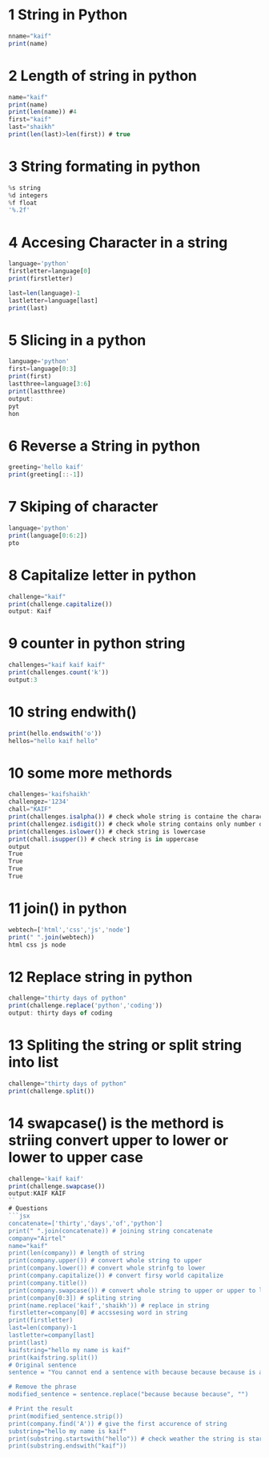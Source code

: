 # 1 String in Python 
```jsx
nname="kaif"
print(name)
```
# 2 Length of string in python 
```jsx
name="kaif"
print(name)
print(len(name)) #4
first="kaif"
last="shaikh"
print(len(last)>len(first)) # true
```
# 3 String formating in python
```jsx
%s string
%d integers
%f float
'%.2f'

```
# 4 Accesing Character in a string
```jsx
language='python'
firstletter=language[0]
print(firstletter)

last=len(language)-1
lastletter=language[last]
print(last)
```
# 5 Slicing in a python
```jsx
language='python'
first=language[0:3]
print(first)
lastthree=language[3:6]
print(lastthree)
output:
pyt
hon
```
# 6 Reverse a String in python
```jsx
greeting='hello kaif'
print(greeting[::-1])
```
# 7 Skiping of character
```jsx
language='python'
print(language[0:6:2])
pto
```
# 8 Capitalize letter in python
```jsx
challenge="kaif"
print(challenge.capitalize())
output: Kaif
```
# 9 counter in python string
```jsx
challenges="kaif kaif kaif"
print(challenges.count('k'))
output:3
```
# 10 string endwith()
```jsx
print(hello.endswith('o'))
hellos="hello kaif hello"
```
# 10 some more methords
```jsx
challenges='kaifshaikh'
challengez='1234'
chall="KAIF"
print(challenges.isalpha()) # check whole string is containe the character or not
print(challengez.isdigit()) # check whole string contains only number on not
print(challenges.islower()) # check string is lowercase
print(chall.isupper()) # check string is in uppercase
output
True
True
True
True
```
# 11 join() in python
```jsx
webtech=['html','css','js','node']
print(" ".join(webtech))
html css js node
```
# 12 Replace string in python
```jsx
challenge="thirty days of python"
print(challenge.replace('python','coding'))
output: thirty days of coding
```
# 13 Spliting the string or split string into list 
```jsx
challenge="thirty days of python"
print(challenge.split())
```
# 14 swapcase() is the methord is striing convert upper to lower or lower to upper case
```jsx
challenge='kaif kaif'
print(challenge.swapcase())
output:KAIF KAIF
``
# Questions
```jsx
concatenate=['thirty','days','of','python']
print(" ".join(concatenate)) # joining string concatenate
company="Airtel"
name="kaif"
print(len(company)) # length of string
print(company.upper()) # convert whole string to upper
print(company.lower()) # convert whole strinfg to lower
print(company.capitalize()) # convert firsy world capitalize
print(company.title())
print(company.swapcase()) # convert whole string to upper or upper to lower case
print(company[0:3]) # spliting string 
print(name.replace('kaif','shaikh')) # replace in string 
firstletter=company[0] # accssesing word in string
print(firstletter)
last=len(company)-1
lastletter=company[last]
print(last)
kaifstring="hello my name is kaif"
print(kaifstring.split())
# Original sentence
sentence = "You cannot end a sentence with because because because is a conjunction"

# Remove the phrase
modified_sentence = sentence.replace("because because because", "")

# Print the result
print(modified_sentence.strip()) 
print(company.find('A')) # give the first accurence of string 
substring="hello my name is kaif"
print(substring.startswith("hello")) # check weather the string is start with or not 
print(substring.endswith("kaif"))

```
